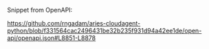 Snippet from OpenAPI:

[https://github.com/rngadam/aries-cloudagent-python/blob/f331564cac2496431be32b235f931d94a42ee1de/open-api/openapi.json#L8851-L8878
](https://github.com/rngadam/aries-cloudagent-python/blob/5f1063a9945a7a7275c0fa5ac7bc4b032559e33d/open-api/openapi.json#L8830-L8856)
